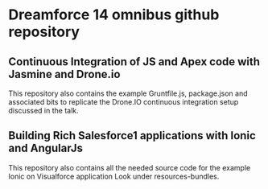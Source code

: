 # Dreamforce 14 omnibus github repository

## Continuous Integration of JS and Apex code with Jasmine and Drone.io

This repository also contains the example Gruntfile.js, package.json and associated bits to replicate the Drone.IO continuous integration setup discussed in the talk.

## Building Rich Salesforce1 applications with Ionic and AngularJs

This repository also contains all the needed source code for the example Ionic on Visualforce application
Look under resources-bundles. 

